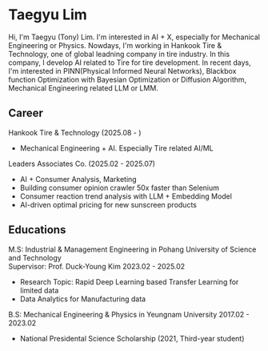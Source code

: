 # Taegyu Lim

Hi, I'm Taegyu (Tony) Lim. I'm interested in AI + X, especially for Mechanical Engineering or Physics. Nowdays, I'm working in Hankook Tire & Technology, one of global leadning company in tire industry. In this company, I develop AI related to Tire for tire development. In recent days, I'm interested in PINN(Physical Informed Neural Networks), Blackbox function Optimization with Bayesian Optimization or Diffusion Algorithm, Mechanical Engineering related LLM or LMM.

## Career
Hankook Tire & Technology (2025.08 - )
- Mechanical Engineering + AI. Especially Tire related AI/ML

Leaders Associates Co. (2025.02 - 2025.07)
- AI + Consumer Analysis, Marketing
- Building consumer opinion crawler 50x faster than Selenium
- Consumer reaction trend analysis with LLM + Embedding Model
- AI-driven optimal pricing for new sunscreen products

## Educations

M.S: Industrial & Management Engineering in Pohang University of Science and Technology  
Supervisor: Prof. Duck-Young Kim
2023.02 - 2025.02
- Research Topic: Rapid Deep Learning based Transfer Learning for limited data
- Data Analytics for Manufacturing data

B.S: Mechanical Engineering & Physics in Yeungnam University
2017.02 - 2023.02
- National Presidental Science Scholarship (2021, Third-year student)

## Tech Stack
AI/ML
- Deep Learning frameworks: Pytorch, Transformers
- Quantization: llama.cpp
- ML Algorithm: Scikit-learn, catboost, xgboosts
Optimization: ortools, hyperopt  
Database: Oracle DB, Qdrant, Maria DB  
Web/UI: Flutter  
API Server: Django Restframework, Flask  
